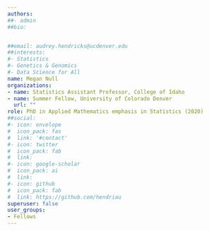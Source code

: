 ```yaml
---
authors:
##- admin
##bio: 


##email: audrey.hendricks@ucdenver.edu
##interests:
#- Statistics
#- Genetics & Genomics
#- Data Science for All
name: Megan Null
organizations:
- name: Statistics Assistant Professor, College of Idaho
- name: Summer Fellow, University of Colorado Denver
  url: ""
role: PhD in Applied Mathematics emphasis in Statistics (2020)
##social:
#- icon: envelope
#  icon_pack: fas
#  link: '#contact'
#- icon: twitter
#  icon_pack: fab
#  link: 
#- icon: google-scholar
#  icon_pack: ai
#  link: 
#- icon: github
#  icon_pack: fab
#  link: https://github.com/hendriau
superuser: false
user_groups:
- Fellows
---
```



